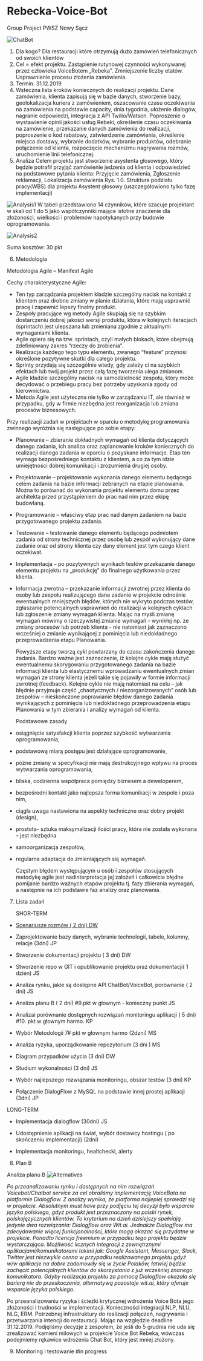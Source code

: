 # Rebecka-Voice-Bot

Group Project
PWSZ Nowy Sącz

![ChatBot](https://miro.medium.com/max/1200/0*Ocrf5g0MBNVSOrG1.png)

1.	Dla kogo? Dla restauracji które otrzymują dużo zamówień telefonicznych od swoich klientów
2.	Cel = efekt projektu. Zastąpienie rutynowej czynności wykonywanej przez człowieka VoiceBotem „Rebeka”. Zmniejszenie liczby etatów. Usprawnienie procesu złożenia zamówienia.
3.	Termin. 31.12.2019
4.	Wsteczna lista kroków koniecznych do realizacji projektu. 
Dane zamówienia, klienta zapisują się w bazie danych, stworzenie bazy, geolokalizacja kuriera z zamówieniem, oszacowanie czasu oczekiwania na zamówienia na podstawie capacity, dnia tygodnia, ułożenie dialogów, nagranie odpowiedzi, integracja z API Twilio/Watson.
Poproszenie o wystawienie opinii jakości usług Rebeki, określenie czasu oczekiwania na zamówienie, przekazanie danych zamówienia do realizacji, poproszenie o kod rabatowy, zatwierdzenie zamówienia, określenie miejsca dostawy, wybranie dodatków, wybranie produktów, odebranie połączenie od klienta, rozpoczęcie mechanizmu nagrywania rozmów, uruchomienie linii telefonicznej.
5.	Analiza
Celem projektu jest stworzenie asystenta głosowego, który będzie potrafił przyjąć zamówienie jedzenia od klienta i odpowiedzieć na podstawowe pytania klienta: 
Przyjęcie zamówienia, Zgłoszenie reklamacji, Lokalizacja zamówienia
Rys. 1.0. Struktura podziału pracy(WBS) dla projektu Asystent głosowy (uszczegółowiono tylko fazę implementacji)

![Analysis1](https://imagizer.imageshack.com/img924/1167/LtpT26.png)
W tabeli przedstawiono 14 czynników, które szacuje projektant w skali od 1 do 5 jako współczynniki mające istotne znaczenie dla złożoności, wielkości i problemów napotykanych przy budowie oprogramowania.

![Analysis2](https://imagizer.imageshack.com/img923/4290/8Z9bdB.png)

Suma kosztów: 30 pkt 


6.  Metodologia

  Metodologia Agile – Manifest Agile
  
  Cechy charakterystyczne Agile:
  
- Ten typ zarządzania projektem kładzie szczególny nacisk na kontakt z klientem oraz drobne zmiany w planie działania, które mają usprawnić pracę i zapewnić lepszy finalny produkt.
- Zespoły pracujące wg metody Agile skupiają się na szybkim dostarczeniu dobrej jakości wersji produktu, która w kolejnych iteracjach (sprintach) jest ulepszana lub zmieniana zgodnie z aktualnymi wymaganiami klienta.
- Agile opiera się na tzw. sprintach, czyli małych blokach, które obejmują zdefiniowany zakres “rzeczy do zrobienia”.
- Realizacja każdego tego typu elementu, zwanego “feature” przynosi określone pozytywne skutki dla całego projektu.
- Sprinty przydają się szczególnie wtedy, gdy zależy ci na szybkich efektach lub twój projekt przez całą fazę tworzenia ulega zmianom.
- Agile kładzie szczególny nacisk na samodzielność zespołu, który może decydować o przebiegu pracy bez potrzeby uzyskania zgody od kierownictwa.
- Metoda Agile jest użyteczna nie tylko w zarządzaniu IT, ale również w przypadku, gdy w firmie niezbędna jest reorganizacja lub zmiana procesów biznesowych.

 Przy realizacji zadań w projektach w oparciu o metodykę programowania zwinnego wyróżnia się następujące po sobie etapy: 
   
- Planowanie – zbieranie dokładnych wymagań od klienta dotyczących danego zadania, ich analiza oraz zaplanowanie kroków koniecznych do realizacji danego zadania w oparciu o pozyskane informacje. Etap ten wymaga bezpośredniego kontaktu z klientem, a co za tym idzie umiejętności dobrej komunikacji i zrozumienia drugiej osoby. 
   
- Projektowanie – projektowanie wykonania danego elementu będącego celem zadania na bazie informacji zebranych na etapie planowania. Można to porównać do wykonania projektu elementu domu przez architekta przed przystąpieniem do prac nad nim przez ekipę budowlaną. 
    
- Programowanie – właściwy etap prac nad danym zadaniem na bazie przygotowanego projektu zadania. 
    
- Testowanie – testowanie danego elementu będącego podmiotem zadania od strony technicznej przez osobę lub zespół wykonujący dane zadanie oraz od strony klienta czy dany element jest tym czego klient oczekiwał.

- Implementacja – po pozytywnych wynikach testów przekazanie danego elementu projektu na „produkcję” do finalnego użytkowania przez klienta. 
    
- Informacja zwrotna – przekazanie informacji zwrotnej przez klienta do osoby lub zespołu realizującego dane zadanie w projekcie odnośnie ewentualnych mniejszych błędów, których nie wykryto podczas testów, zgłaszanie potencjalnych usprawnień do realizacji w kolejnych cyklach lub zgłoszenie zmiany wymagań klienta. Mając na myśli zmianę wymagań mówimy o rzeczywistej zmianie wymagań - wynikłej np. ze zmiany procesów lub potrzeb klienta - nie natomiast jak zaznaczono wcześniej o zmianie wynikającej z pominięcia lub niedokładnego przeprowadzenia etapu Planowania. 

   Powyższe etapy tworzą cykl powtarzany do czasu zakończenia danego zadania. Bardzo ważne jest zaznaczenie, iż kolejne cykle mają służyć ewentualnemu skorygowaniu przygotowanego zadania na bazie informacji klienta lub elastycznemu wprowadzaniu ewentualnych zmian wymagań ze strony klienta jeżeli takie się pojawiły w formie informacji zwrotnej (feedback). Kolejne cykle nie mają natomiast na celu – jak błędnie przyjmuje część „chaotycznych / niezorganizowanych” osób lub zespołów – nieskończone poprawianie błędów danego zadania wynikających z pominięcia lub niedokładnego przeprowadzenia etapu Planowania w tym zbierania i analizy wymagań od klienta.
   
   Podstawowe zasady
    
- osiągnięcie satysfakcji klienta poprzez szybkość wytwarzania oprogramowania,

- podstawową miarą postępu jest działające oprogramowanie,

- późne zmiany w specyfikacji nie mają destrukcyjnego wpływu na proces wytwarzania oprogramowania,

- bliska, codzienna współpraca pomiędzy biznesem a deweloperem,

- bezpośredni kontakt jako najlepsza forma komunikacji w zespole i poza nim,

- ciągła uwaga nastawiona na aspekty techniczne oraz dobry projekt (design),

- prostota- sztuka maksymalizacji ilości pracy, która nie została wykonana – jest niezbędna

- samoorganizacja zespołów,

- regularna adaptacja do zmieniających się wymagań.

   Częstym błędem występującym u osób i zespołów stosujących metodykę agile jest nadinterpretacja jej założeń i całkowicie błędne pomijanie bardzo ważnych etapów projektu tj. fazy zbierania wymagań, a następnie na ich podstawie faz analizy oraz planowania.
   
   

7.	Lista zadań
    
    SHOR-TERM
    
   - [Scenariusze rozmów ( 2 dni) DW](https://github.com/Jarxinho/Rebecka-Voice-Bot/blob/develop/Scenariusz%20Rebeki.pdf)
    
   - Zaprojektowanie bazy danych, wybranie technologii, tabele, kolumny, relacje (3dni) JP
    
   - Stworzenie dokumentacji projektu ( 3 dni) DW
    
   - Stworzenie repo w GIT i opublikowanie projektu oraz dokumentacji( 1 dzien) JS
    
   - Analiza rynku, jakie są dostępne API ChatBot/VoiceBot, porównanie ( 2 dni) JS
    
   - Analiza planu B ( 2 dni) #9.pkt w głownym - konieczny punkt JS
    
   - Analizai porównanie dostępnych rozwiązań monitoringu aplikacji ( 5 dni) #10. pkt w głownym harmo. KP
    
   - Wybór Metodologii 7# pkt w głownym harmo (2dzni) MS
    
   - Analiza ryzyka, uporządkowanie repozytorium (3 dni ) MS
    
   - Diagram przypadków użycia (3 dni) DW
    
   - Studium wykonalności (3 dni) JS
    
   - Wybór najlepszego rozwiązania monitoringu, obszar testów (3 dni) KP
    
   - Połączenie DialogFlow z MySQL na podstawie innej prostej aplikacji (3dni) JP
   
   LONG-TERM
   
   - Implementacja dialogflow (30dni) JS
   
   - Udostępnienie aplikacji na świat, wybór dostawcy hostingu ( po skończeniu implementacji) (2dni)
   
   - Implementacja monitoringu, healtchecki, alerty 
   

8.	Plan B

  Analiza planu B
  ![Alternatives](https://static.adweek.com/adweek.com-prod/wp-content/uploads/2018/04/marketing-alternatives-content-2018.jpg)
  
  *Po przeanalizowaniu rynku i dostępnych na nim rozwiązań Voicebot/Chatbot service za cel obraliśmy implementację VoiceBota na platformie Dialogflow.
Z analizy wynika, że platforma najlepiej sprawdzi się w projekcie. 
Absolutnym must have przy podjęciu tej decyzji było wsparcie języka polskiego, gdyż produkt jest przeznaczony na polski rynek, polskojęzycznych klientów. 
To kryterium na dzień dzisiejszy spełniają jedynie dwa rozwiązania: Dialogflow oraz Wit.ai. Jednakże Dialogflow ma zdecydowanie więcej funkcjonalności, które mogą okazać się przydatne w projekcie. 
Ponadto licencja freemium w przypadku tego projektu będzie wystarczająca. 
Możliwość licznych integracji z zewnętrznymi aplikacjami/komunikatorami takimi jak: Google Assistant, Messenger, Slack, Twitter jest niezwykle cenna w przypadku realizowanego projektu gdyż w/w aplikacje na dobre zadomowiły się w życie Polaków, łatwiej będzie zachęcić potencjalnych klientów do skorzystania z już wcześniej znanego komunikatora.
Gdyby realizacja projektu za pomocą Dialogflow okazała się barierą nie do przeskoczenia, alternatywą pozostaje wit.ai, który oferuje wsparcie języka polskiego.*

Po przeanalizowaniu ryzyka i ścieżki krytycznej wdrożenia Voice Bota jego złożoności i trudności w implementacji.
Konieczności integracji NLP, NLU, NLG, ERM.
Potrzebnej infrastruktury do realizacji połączeń, nagrywania i przetwarzania intencji do restauracji.
Mając na względzie deadline 31.12.2019. 
Podjęliśmy decyzje z zespołem, że jeśli do 5 grudnia nie uda się zrealizować kamieni milowych w projekcie Voice Bot Rebeka, wówczas podejmiemy rękawice wdrożenia Chat Bot, który jest mniej złożony. 


9.	Monitoring i testowanie #in progress


